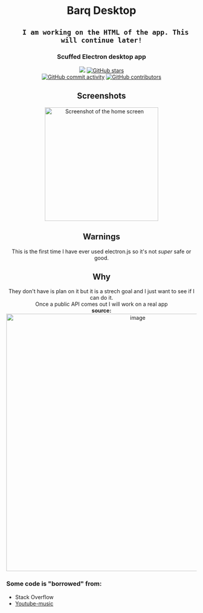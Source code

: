 <div align="center">
    <h1>Barq Desktop</h1>
    <h2>
      
      I am working on the HTML of the app. This will continue later!
  
  </h2>
    <h3>Scuffed Electron desktop app</h3>
    <a href="https://github.com/Cool-showTTV/Barq-desktop/blob/main/LICENSE"><img src="https://img.shields.io/github/license/Cool-showTTV/Barq-desktop?style=for-the-badge"></a>
    <a href="https://github.com/Cool-showTTV/Barq-desktop/stargazers"><img alt="GitHub stars" src="https://img.shields.io/github/stars/Cool-showTTV/Barq-desktop?style=for-the-badge&"></a><br>
    <a href="#"><img alt="GitHub commit activity" src="https://img.shields.io/github/commit-activity/m/Cool-showttv/barq-desktop?style=for-the-badge"></a>
    <a href="#"><img alt="GitHub contributors" src="https://img.shields.io/github/contributors/cool-showttv/barq-desktop?style=for-the-badge"></a>
</div>

<div align="center">
    <h2>Screenshots</h2>
    <img width="300" alt="Screenshot of the home screen" title="Screenshot of the home screen with blured images" src="https://user-images.githubusercontent.com/22648256/168457391-6e3b0d46-df1b-414f-8ecd-40a960361a3e.png">
</div>

<div align="center">
    <h2>Warnings</h2>
    This is the first time I have ever used electron.js so it's not <i>super</i> safe or good.
</div>

<div align="center">
    <h2>Why</h2>
    They don't have is plan on it but it is a strech goal and I just want to see if I can do it.<br> Once a public API comes out I will work on a real app<br>
    <b>source:</b> <br>
    <a href="https://feedback.barq.social/feedback/16312"><img width="680" alt="image" src="https://user-images.githubusercontent.com/22648256/168452719-bd1e45e4-1cf4-460d-903e-76ae29496209.png"></a>
</div>

<h3>Some code is "borrowed" from:</h3>
<ul>
    <li> Stack Overflow </li>
    <li> <a href="https://github.com/th-ch/youtube-music/">Youtube-music</a> </li>
</ul>
